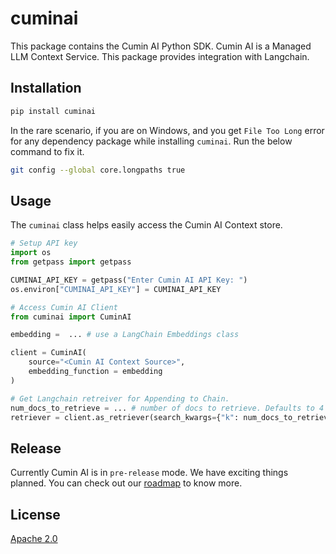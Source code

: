 # cuminai

This package contains the Cumin AI Python SDK. Cumin AI is a Managed LLM Context Service. This package provides integration with Langchain.

## Installation

```bash
pip install cuminai
```

In the rare scenario, if you are on Windows, and you get `File Too Long` error for any dependency package while installing `cuminai`. Run the below command to fix it.
```bash
git config --global core.longpaths true
```

## Usage

The `cuminai` class helps easily access the Cumin AI Context store.

```python
# Setup API key
import os
from getpass import getpass

CUMINAI_API_KEY = getpass("Enter Cumin AI API Key: ")
os.environ["CUMINAI_API_KEY"] = CUMINAI_API_KEY
```

```python
# Access Cumin AI Client
from cuminai import CuminAI

embedding =  ... # use a LangChain Embeddings class

client = CuminAI(
    source="<Cumin AI Context Source>",
    embedding_function = embedding
)
```

```python
# Get Langchain retreiver for Appending to Chain.
num_docs_to_retrieve = ... # number of docs to retrieve. Defaults to 4
retriever = client.as_retriever(search_kwargs={"k": num_docs_to_retrieve})
```

## Release
Currently Cumin AI is in `pre-release` mode. We have exciting things planned. You can check out our [roadmap](https://roadmap.cuminai.com) to know more.

## License
[Apache 2.0](./LICENSE)